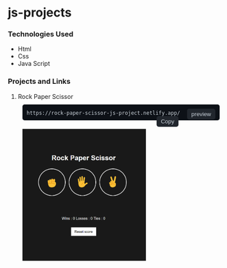 # js-projects

<h3>Technologies Used</h3>
<ul>
  <li>Html</li>
  <li>Css</li>
  <li>Java Script</li>
</ul>

<h3>Projects and Links</h3>
<ol>

  <li>Rock Paper Scissor</li>
  <div style="background-color: #0d1117; padding: 10px; border-radius: 5px; margin:10px ;">
    <code style="color: #c9d1d9;">https://rock-paper-scissor-js-project.netlify.app/</code>
    <a href="https://rock-paper-scissor-js-project.netlify.app/">
    <button style="float: right; color: #c9d1d9; background-color: #21262d; border: none; padding: 5px 10px; cursor: pointer; border-radius: 5px; margin-left: 10px">preview</button>
    </a>
    <button onclick="copyToClipboard('https://rock-paper-scissor-js-project.netlify.app/')" style="float: right; color: #c9d1d9; background-color: #21262d; border: none; padding: 5px 10px; cursor: pointer; border-radius: 5px; margin-right: 10px">Copy</button>
  </div>
  <img src="./project-snapshots/rock-paper-scissor.png" style="padding: 10px; width: 30vw ;">
</ol>
